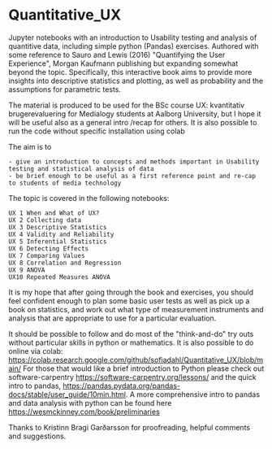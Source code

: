 # Quantitative_UX
Jupyter notebooks with an introduction to Usability testing and analysis of quantitive data, including simple python (Pandas) exercises. 
Authored with some reference to Sauro and Lewis (2016)  "Quantifying the User Experience", Morgan Kaufmann publishing but expanding somewhat beyond the topic. Specifically, this interactive book aims to provide more insights into descriptive statistics and plotting, as well as probability and the assumptions for parametric tests.

The material is produced to be used for the BSc course UX: kvantitativ brugerevaluering for Medialogy students at Aalborg University, but I hope it will be useful
also as a general intro /recap for others. It is also possible to run the code without specific installation using colab  

The aim is to

    - give an introduction to concepts and methods important in Usability testing and statistical analysis of data
    - be brief enough to be useful as a first reference point and re-cap to students of media technology

The topic is covered in the following notebooks:
    
    UX 1 When and What of UX?
    UX 2 Collecting data
    UX 3 Descriptive Statistics
    UX 4 Validity and Reliability
    UX 5 Inferential Statistics
    UX 6 Detecting Effects
    UX 7 Comparing Values
    UX 8 Correlation and Regression
    UX 9 ANOVA
    UX10 Repeated Measures ANOVA
    
It is my hope that after going through the book and exercises, you should feel confident enough to plan some basic user tests as well as pick up a book on statistics, and work out what type of measurement instruments and analysis that are appropriate to use for a particular evaluation.  

It should be possible to follow and do most of the "think-and-do" try outs without particular skills in python or mathematics. It is also possible to do online via colab: https://colab.research.google.com/github/sofiadahl/Quantitative_UX/blob/main/
For those that would like a brief introduction to Python please check out software-carpentry https://software-carpentry.org/lessons/ and the quick intro to pandas, https://pandas.pydata.org/pandas-docs/stable/user_guide/10min.html.
A more comprehensive intro to pandas and data analysis with python can be found here https://wesmckinney.com/book/preliminaries

Thanks to Kristinn Bragi Garðarsson for proofreading, helpful comments and suggestions. 
